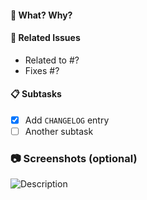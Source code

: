 #### :tophat: What? Why?


#### :pushpin: Related Issues
- Related to #?
- Fixes #?

#### :clipboard: Subtasks
- [x] Add `CHANGELOG` entry
- [ ] Another subtask

### :camera: Screenshots (optional)
![Description](URL)
